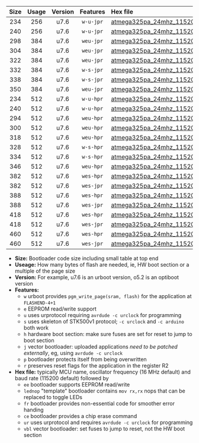|Size|Usage|Version|Features|Hex file|
|:-:|:-:|:-:|:-:|:--|
|234|256|u7.6|`w-u-jpr`|[atmega325pa_24mhz_115200bps_ur_vbl.hex](https://raw.githubusercontent.com/stefanrueger/urboot/main//atmega325pa_24mhz_115200bps_ur_vbl.hex)|
|240|256|u7.6|`w-u-jpr`|[atmega325pa_24mhz_115200bps_lednop_ur_vbl.hex](https://raw.githubusercontent.com/stefanrueger/urboot/main//atmega325pa_24mhz_115200bps_lednop_ur_vbl.hex)|
|298|384|u7.6|`weu-jpr`|[atmega325pa_24mhz_115200bps_ee_ur_vbl.hex](https://raw.githubusercontent.com/stefanrueger/urboot/main//atmega325pa_24mhz_115200bps_ee_ur_vbl.hex)|
|304|384|u7.6|`weu-jpr`|[atmega325pa_24mhz_115200bps_ee_lednop_ur_vbl.hex](https://raw.githubusercontent.com/stefanrueger/urboot/main//atmega325pa_24mhz_115200bps_ee_lednop_ur_vbl.hex)|
|322|384|u7.6|`weu-jpr`|[atmega325pa_24mhz_115200bps_ee_lednop_fr_ur_vbl.hex](https://raw.githubusercontent.com/stefanrueger/urboot/main//atmega325pa_24mhz_115200bps_ee_lednop_fr_ur_vbl.hex)|
|332|384|u7.6|`w-s-jpr`|[atmega325pa_24mhz_115200bps_vbl.hex](https://raw.githubusercontent.com/stefanrueger/urboot/main//atmega325pa_24mhz_115200bps_vbl.hex)|
|338|384|u7.6|`w-s-jpr`|[atmega325pa_24mhz_115200bps_lednop_vbl.hex](https://raw.githubusercontent.com/stefanrueger/urboot/main//atmega325pa_24mhz_115200bps_lednop_vbl.hex)|
|350|384|u7.6|`weu-jpr`|[atmega325pa_24mhz_115200bps_ee_lednop_fr_ce_ur_vbl.hex](https://raw.githubusercontent.com/stefanrueger/urboot/main//atmega325pa_24mhz_115200bps_ee_lednop_fr_ce_ur_vbl.hex)|
|234|512|u7.6|`w-u-hpr`|[atmega325pa_24mhz_115200bps_ur.hex](https://raw.githubusercontent.com/stefanrueger/urboot/main//atmega325pa_24mhz_115200bps_ur.hex)|
|240|512|u7.6|`w-u-hpr`|[atmega325pa_24mhz_115200bps_lednop_ur.hex](https://raw.githubusercontent.com/stefanrueger/urboot/main//atmega325pa_24mhz_115200bps_lednop_ur.hex)|
|294|512|u7.6|`weu-hpr`|[atmega325pa_24mhz_115200bps_ee_ur.hex](https://raw.githubusercontent.com/stefanrueger/urboot/main//atmega325pa_24mhz_115200bps_ee_ur.hex)|
|300|512|u7.6|`weu-hpr`|[atmega325pa_24mhz_115200bps_ee_lednop_ur.hex](https://raw.githubusercontent.com/stefanrueger/urboot/main//atmega325pa_24mhz_115200bps_ee_lednop_ur.hex)|
|318|512|u7.6|`weu-hpr`|[atmega325pa_24mhz_115200bps_ee_lednop_fr_ur.hex](https://raw.githubusercontent.com/stefanrueger/urboot/main//atmega325pa_24mhz_115200bps_ee_lednop_fr_ur.hex)|
|328|512|u7.6|`w-s-hpr`|[atmega325pa_24mhz_115200bps.hex](https://raw.githubusercontent.com/stefanrueger/urboot/main//atmega325pa_24mhz_115200bps.hex)|
|334|512|u7.6|`w-s-hpr`|[atmega325pa_24mhz_115200bps_lednop.hex](https://raw.githubusercontent.com/stefanrueger/urboot/main//atmega325pa_24mhz_115200bps_lednop.hex)|
|346|512|u7.6|`weu-hpr`|[atmega325pa_24mhz_115200bps_ee_lednop_fr_ce_ur.hex](https://raw.githubusercontent.com/stefanrueger/urboot/main//atmega325pa_24mhz_115200bps_ee_lednop_fr_ce_ur.hex)|
|382|512|u7.6|`wes-hpr`|[atmega325pa_24mhz_115200bps_ee.hex](https://raw.githubusercontent.com/stefanrueger/urboot/main//atmega325pa_24mhz_115200bps_ee.hex)|
|382|512|u7.6|`wes-jpr`|[atmega325pa_24mhz_115200bps_ee_vbl.hex](https://raw.githubusercontent.com/stefanrueger/urboot/main//atmega325pa_24mhz_115200bps_ee_vbl.hex)|
|388|512|u7.6|`wes-hpr`|[atmega325pa_24mhz_115200bps_ee_lednop.hex](https://raw.githubusercontent.com/stefanrueger/urboot/main//atmega325pa_24mhz_115200bps_ee_lednop.hex)|
|388|512|u7.6|`wes-jpr`|[atmega325pa_24mhz_115200bps_ee_lednop_vbl.hex](https://raw.githubusercontent.com/stefanrueger/urboot/main//atmega325pa_24mhz_115200bps_ee_lednop_vbl.hex)|
|418|512|u7.6|`wes-hpr`|[atmega325pa_24mhz_115200bps_ee_lednop_fr.hex](https://raw.githubusercontent.com/stefanrueger/urboot/main//atmega325pa_24mhz_115200bps_ee_lednop_fr.hex)|
|418|512|u7.6|`wes-jpr`|[atmega325pa_24mhz_115200bps_ee_lednop_fr_vbl.hex](https://raw.githubusercontent.com/stefanrueger/urboot/main//atmega325pa_24mhz_115200bps_ee_lednop_fr_vbl.hex)|
|460|512|u7.6|`wes-hpr`|[atmega325pa_24mhz_115200bps_ee_lednop_fr_ce.hex](https://raw.githubusercontent.com/stefanrueger/urboot/main//atmega325pa_24mhz_115200bps_ee_lednop_fr_ce.hex)|
|460|512|u7.6|`wes-jpr`|[atmega325pa_24mhz_115200bps_ee_lednop_fr_ce_vbl.hex](https://raw.githubusercontent.com/stefanrueger/urboot/main//atmega325pa_24mhz_115200bps_ee_lednop_fr_ce_vbl.hex)|

- **Size:** Bootloader code size including small table at top end
- **Useage:** How many bytes of flash are needed, ie, HW boot section or a multiple of the page size
- **Version:** For example, u7.6 is an urboot version, o5.2 is an optiboot version
- **Features:**
  + `w` urboot provides `pgm_write_page(sram, flash)` for the application at `FLASHEND-4+1`
  + `e` EEPROM read/write support
  + `u` uses urprotocol requiring `avrdude -c urclock` for programming
  + `s` uses skeleton of STK500v1 protocol; `-c urclock` and `-c arduino` both work
  + `h` hardware boot section: make sure fuses are set for reset to jump to boot section
  + `j` vector bootloader: uploaded applications *need to be patched externally*, eg, using `avrdude -c urclock`
  + `p` bootloader protects itself from being overwritten
  + `r` preserves reset flags for the application in the register R2
- **Hex file:** typically MCU name, oscillator frequency (16 MHz default) and baud rate (115200 default) followed by
  + `ee` bootloader supports EEPROM read/write
  + `lednop` "template" bootloader contains `mov rx,rx` nops that can be replaced to toggle LEDs
  + `fr` bootloader provides non-essential code for smoother error handing
  + `ce` bootloader provides a chip erase command
  + `ur` uses urprotocol and requires `avrdude -c urclock` for programming
  + `vbl` vector bootloader: set fuses to jump to reset, not the HW boot section

